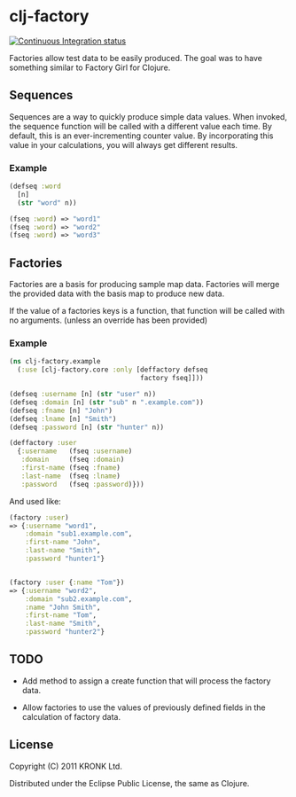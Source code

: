 # clj-factory
[![Continuous Integration status](https://secure.travis-ci.org/duck1123/clj-factory.png)](http://travis-ci.org/duck1123/clj-factory)

Factories allow test data to be easily produced. The goal was to have
something similar to Factory Girl for Clojure.

## Sequences

Sequences are a way to quickly produce simple data values. When
invoked, the sequence function will be called with a different value
each time. By default, this is an ever-incrementing counter value. By
incorporating this value in your calculations, you will always get
different results.

### Example

``` clojure
(defseq :word
  [n]
  (str "word" n))

(fseq :word) => "word1"
(fseq :word) => "word2"
(fseq :word) => "word3"
```

## Factories

Factories are a basis for producing sample map data. Factories will
merge the provided data with the basis map to produce new data.

If the value of a factories keys is a function, that function will be
called with no arguments. (unless an override has been provided)

### Example

``` clojure
(ns clj-factory.example
  (:use [clj-factory.core :only [deffactory defseq
                                 factory fseq]]))

(defseq :username [n] (str "user" n))
(defseq :domain [n] (str "sub" n ".example.com"))
(defseq :fname [n] "John")
(defseq :lname [n] "Smith")
(defseq :password [n] (str "hunter" n))

(deffactory :user
  {:username   (fseq :username)
   :domain     (fseq :domain)
   :first-name (fseq :fname)
   :last-name  (fseq :lname)
   :password   (fseq :password)}))
```

And used like:

``` clojure
(factory :user)
=> {:username "word1",
    :domain "sub1.example.com",
    :first-name "John",
    :last-name "Smith",
    :password "hunter1"}


(factory :user {:name "Tom"})
=> {:username "word2",
    :domain "sub2.example.com",
    :name "John Smith",
    :first-name "Tom",
    :last-name "Smith",
    :password "hunter2"}
```

## TODO

- Add method to assign a create function that will process the factory
  data.

- Allow factories to use the values of previously defined fields in
  the calculation of factory data.

## License

Copyright (C) 2011 KRONK Ltd.

Distributed under the Eclipse Public License, the same as Clojure.
